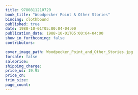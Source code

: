```yaml
---
title: 9780811210720
book_title: "Woodpecker Point & Other Stories"
binding: clothbound
published: true
date: 1988-10-01T05:00:04-04:00
publication_date: 1988-10-01T05:00:04-04:00
show_in_forthcoming: false
contributors:

cover_image_path: Woodpecker_Point_and_Other_Stories.jpg
forsale: false
saleprice:
shipping_charge:
price_us: 19.95
price_cn:
trim_size:
page_count:
---
```


